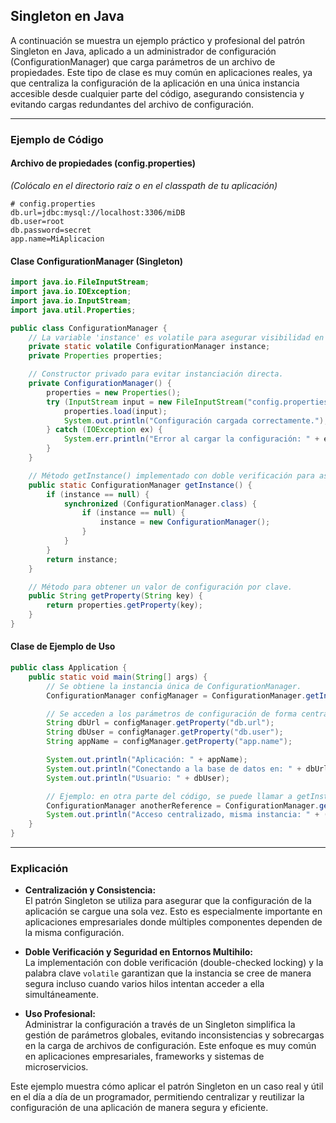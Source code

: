 ## Singleton en Java

A continuación se muestra un ejemplo práctico y profesional del patrón Singleton en Java, aplicado a un administrador de configuración (ConfigurationManager) que carga parámetros de un archivo de propiedades. Este tipo de clase es muy común en aplicaciones reales, ya que centraliza la configuración de la aplicación en una única instancia accesible desde cualquier parte del código, asegurando consistencia y evitando cargas redundantes del archivo de configuración.

---

### Ejemplo de Código

#### Archivo de propiedades (config.properties)
*(Colócalo en el directorio raíz o en el classpath de tu aplicación)*

```
# config.properties
db.url=jdbc:mysql://localhost:3306/miDB
db.user=root
db.password=secret
app.name=MiAplicacion
```

#### Clase ConfigurationManager (Singleton)

```java
import java.io.FileInputStream;
import java.io.IOException;
import java.io.InputStream;
import java.util.Properties;

public class ConfigurationManager {
    // La variable 'instance' es volatile para asegurar visibilidad en entornos multihilo.
    private static volatile ConfigurationManager instance;
    private Properties properties;

    // Constructor privado para evitar instanciación directa.
    private ConfigurationManager() {
        properties = new Properties();
        try (InputStream input = new FileInputStream("config.properties")) {
            properties.load(input);
            System.out.println("Configuración cargada correctamente.");
        } catch (IOException ex) {
            System.err.println("Error al cargar la configuración: " + ex.getMessage());
        }
    }

    // Método getInstance() implementado con doble verificación para asegurar seguridad en entornos concurrentes.
    public static ConfigurationManager getInstance() {
        if (instance == null) {
            synchronized (ConfigurationManager.class) {
                if (instance == null) {
                    instance = new ConfigurationManager();
                }
            }
        }
        return instance;
    }

    // Método para obtener un valor de configuración por clave.
    public String getProperty(String key) {
        return properties.getProperty(key);
    }
}
```

#### Clase de Ejemplo de Uso

```java
public class Application {
    public static void main(String[] args) {
        // Se obtiene la instancia única de ConfigurationManager.
        ConfigurationManager configManager = ConfigurationManager.getInstance();

        // Se acceden a los parámetros de configuración de forma centralizada.
        String dbUrl = configManager.getProperty("db.url");
        String dbUser = configManager.getProperty("db.user");
        String appName = configManager.getProperty("app.name");

        System.out.println("Aplicación: " + appName);
        System.out.println("Conectando a la base de datos en: " + dbUrl);
        System.out.println("Usuario: " + dbUser);

        // Ejemplo: en otra parte del código, se puede llamar a getInstance() sin volver a cargar la configuración.
        ConfigurationManager anotherReference = ConfigurationManager.getInstance();
        System.out.println("Acceso centralizado, misma instancia: " + (configManager == anotherReference));
    }
}
```

---

### Explicación

- **Centralización y Consistencia:**  
  El patrón Singleton se utiliza para asegurar que la configuración de la aplicación se cargue una sola vez. Esto es especialmente importante en aplicaciones empresariales donde múltiples componentes dependen de la misma configuración.

- **Doble Verificación y Seguridad en Entornos Multihilo:**  
  La implementación con doble verificación (double-checked locking) y la palabra clave `volatile` garantizan que la instancia se cree de manera segura incluso cuando varios hilos intentan acceder a ella simultáneamente.

- **Uso Profesional:**  
  Administrar la configuración a través de un Singleton simplifica la gestión de parámetros globales, evitando inconsistencias y sobrecargas en la carga de archivos de configuración. Este enfoque es muy común en aplicaciones empresariales, frameworks y sistemas de microservicios.

Este ejemplo muestra cómo aplicar el patrón Singleton en un caso real y útil en el día a día de un programador, permitiendo centralizar y reutilizar la configuración de una aplicación de manera segura y eficiente.
